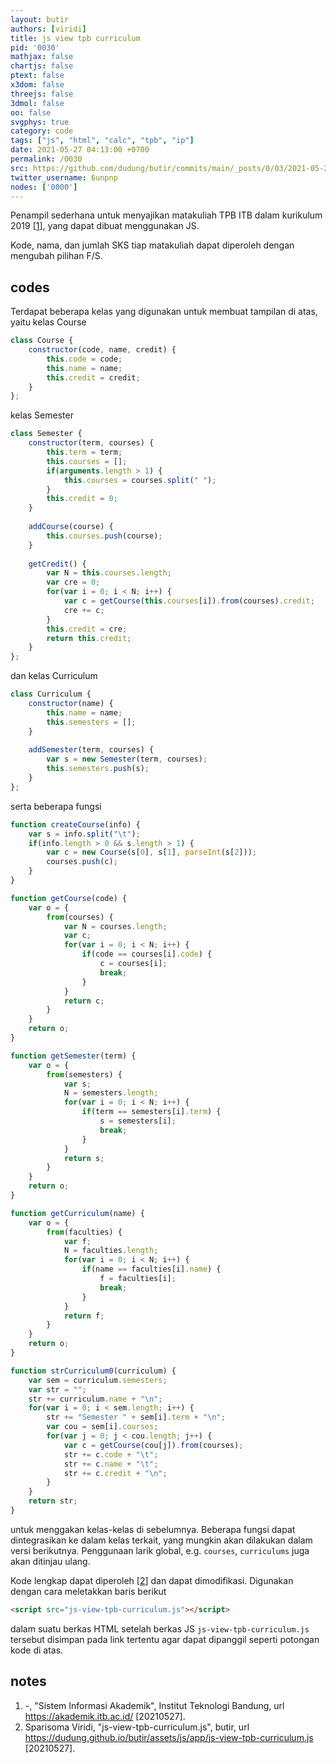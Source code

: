 ```yaml
---
layout: butir
authors: [viridi]
title: js view tpb curriculum
pid: '0030'
mathjax: false
chartjs: false
ptext: false
x3dom: false
threejs: false
3dmol: false
oo: false
svgphys: true
category: code
tags: ["js", "html", "calc", "tpb", "ip"]
date: 2021-05-27 04:13:00 +0700
permalink: /0030
src: https://github.com/dudung/butir/commits/main/_posts/0/03/2021-05-25-js-view-tpb-curriculum.md
twitter_username: 6unpnp
nodes: ['0000']
---
```

Penampil sederhana untuk menyajikan matakuliah TPB ITB dalam kurikulum 2019 [[1](#r01)], yang dapat dibuat menggunakan JS.

<script src="assets/js/app/js-view-tpb-curriculum.js"></script>

<script>
</script>

Kode, nama, dan jumlah SKS tiap matakuliah dapat diperoleh dengan mengubah pilihan F/S.


## codes
Terdapat beberapa kelas yang digunakan untuk membuat tampilan di atas, yaitu kelas Course

```javascript
class Course {
	constructor(code, name, credit) {
		this.code = code;
		this.name = name;
		this.credit = credit;
	}
};
```

kelas Semester

```javascript
class Semester {
	constructor(term, courses) {
		this.term = term;
		this.courses = [];
		if(arguments.length > 1) {
			this.courses = courses.split(" ");
		}
		this.credit = 0;
	}
	
	addCourse(course) {
		this.courses.push(course);
	}
	
	getCredit() {
		var N = this.courses.length;
		var cre = 0;
		for(var i = 0; i < N; i++) {
			var c = getCourse(this.courses[i]).from(courses).credit;
			cre += c;
		}
		this.credit = cre;
		return this.credit;
	}
};
```

dan kelas Curriculum

```javascript
class Curriculum {
	constructor(name) {
		this.name = name;
		this.semesters = [];
	}
	
	addSemester(term, courses) {
		var s = new Semester(term, courses);
		this.semesters.push(s);
	}
};
```

serta beberapa fungsi

```javascript
function createCourse(info) {
	var s = info.split("\t");
	if(info.length > 0 && s.length > 1) {
		var c = new Course(s[0], s[1], parseInt(s[2]));
		courses.push(c);
	}
}

function getCourse(code) {
	var o = {
		from(courses) {
			var N = courses.length;
			var c;
			for(var i = 0; i < N; i++) {
				if(code == courses[i].code) {
					c = courses[i];
					break;
				}	
			}
			return c;
		}
	}
	return o;
}

function getSemester(term) {
	var o = {
		from(semesters) {
			var s;
			N = semesters.length;
			for(var i = 0; i < N; i++) {
				if(term == semesters[i].term) {
					s = semesters[i];
					break;
				}
			}
			return s;
		}
	}
	return o;
}

function getCurriculum(name) {
	var o = {
		from(faculties) {
			var f;
			N = faculties.length;
			for(var i = 0; i < N; i++) {
				if(name == faculties[i].name) {
					f = faculties[i];
					break;
				}
			}
			return f;
		}
	}
	return o;
}

function strCurriculum0(curriculum) {
	var sem = curriculum.semesters;
	var str = "";
	str += curriculum.name + "\n";
	for(var i = 0; i < sem.length; i++) {
		str += "Semester " + sem[i].term + "\n";
		var cou = sem[i].courses;
		for(var j = 0; j < cou.length; j++) {
			var c = getCourse(cou[j]).from(courses);
			str += c.code + "\t";
			str += c.name + "\t";
			str += c.credit + "\n";
		}
	}
	return str;
}
```

untuk menggakan kelas-kelas di sebelumnya. Beberapa fungsi dapat dintegrasikan ke dalam kelas terkait, yang mungkin akan dilakukan dalam versi berikutnya. Penggunaan larik global, e.g. `courses`, `curriculums` juga akan ditinjau ulang.

Kode lengkap dapat diperoleh [[2](#r02)] dan dapat dimodifikasi. Digunakan dengan cara meletakkan baris berikut

```html
<script src="js-view-tpb-curriculum.js"></script>
```

dalam suatu berkas HTML setelah berkas JS `js-view-tpb-curriculum.js` tersebut disimpan pada link tertentu agar dapat dipanggil seperti potongan kode di atas.


## notes
1. <a name="r01"></a>-, "Sistem Informasi Akademik", Institut Teknologi Bandung, url <https://akademik.itb.ac.id/> [20210527].
2. <a name="r01"></a>Sparisoma Viridi, "js-view-tpb-curriculum.js", butir, url <https://dudung.github.io/butir/assets/js/app/js-view-tpb-curriculum.js> [20210527].